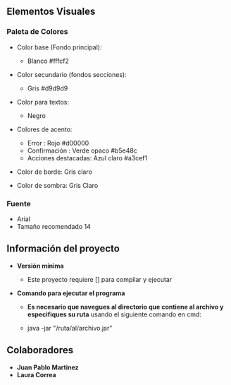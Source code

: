    
## Elementos Visuales


 ### Paleta de Colores
  - Color base (Fondo principal): 
     * Blanco #fffcf2
  - Color secundario (fondos secciones): 
    - Gris #d9d9d9
  - Color para textos:
      - Negro 
  - Colores de acento:
      - Error : Rojo #d00000
      - Confirmación : Verde opaco #b5e48c
      - Acciones destacadas: Azul claro #a3cef1

  - Color de borde: Gris claro
  - Color de sombra: Gris Claro 

 ### Fuente
 - Arial 
 - Tamaño recomendado 14

## Información del proyecto

- **Versión minima**
   - Este proyecto requiere [] para compilar y ejecutar

- **Comando para ejecutar el programa** 
    -  **Es necesario que navegues al directorio que contiene al archivo y especifiques su ruta** usando el siguiente comando en cmd:
   
   -  java -jar "/ruta/al/archivo.jar"

## Colaboradores
 - **Juan Pablo Martinez** 
 - **Laura Correa** 
